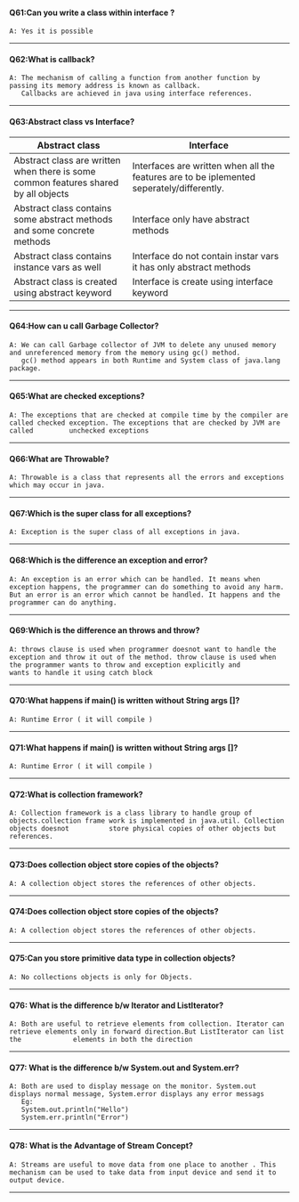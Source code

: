 
#### Q61:Can you write a class within interface ?
    A: Yes it is possible
---

#### Q62:What is callback?
    A: The mechanism of calling a function from another function by passing its memory address is known as callback.
       Callbacks are achieved in java using interface references.
---

#### Q63:Abstract class vs Interface?

| Abstract class  | Interface  |
| ------------- | ------------- |
| Abstract class are written when there is some common features shared by all objects  | Interfaces are written when all the features are to be iplemented seperately/differently.  |
| Abstract class contains some abstract methods and some concrete methods  | Interface only have abstract methods  |
| Abstract class contains instance vars as well | Interface do not contain instar vars it has only abstract methods |
| Abstract class is created using abstract keyword | Interface is create using interface keyword |
---

#### Q64:How can u call Garbage Collector?
    A: We can call Garbage collector of JVM to delete any unused memory and unreferenced memory from the memory using gc() method.
       gc() method appears in both Runtime and System class of java.lang package.
---

#### Q65:What are checked exceptions?
    A: The exceptions that are checked at compile time by the compiler are called checked exception. The exceptions that are checked by JVM are called         unchecked exceptions
---

#### Q66:What are Throwable?
    A: Throwable is a class that represents all the errors and exceptions which may occur in java.
---

#### Q67:Which is the super class for all exceptions?
    A: Exception is the super class of all exceptions in java.
---

#### Q68:Which is the difference an exception and error?
    A: An exception is an error which can be handled. It means when exception happens, the programmer can do something to avoid any harm. But an error is an error which cannot be handled. It happens and the programmer can do anything.
---

#### Q69:Which is the difference an throws  and throw?
    A: throws clause is used when programmer doesnot want to handle the exception and throw it out of the method. throw clause is used when the programmer wants to throw and exception explicitly and        wants to handle it using catch block
---

#### Q70:What happens if main() is written without String args []?
    A: Runtime Error ( it will compile )
---
 
#### Q71:What happens if main() is written without String args []?
    A: Runtime Error ( it will compile )
---
 
#### Q72:What is collection framework?
    A: Collection framework is a class library to handle group of objects.collection frame work is implemented in java.util. Collection objects doesnot          store physical copies of other objects but references.
---
 
#### Q73:Does collection object store copies of the objects?
    A: A collection object stores the references of other objects.
---
 
#### Q74:Does collection object store copies of the objects?
    A: A collection object stores the references of other objects.
---
 
#### Q75:Can you store primitive data type in collection objects?
    A: No collections objects is only for Objects.
---
 
#### Q76: What is the difference b/w Iterator and ListIterator?
    A: Both are useful to retrieve elements from collection. Iterator can retrieve elements only in forward direction.But ListIterator can list the             elements in both the direction
---
 
#### Q77: What is the difference b/w System.out and System.err?
    A: Both are used to display message on the monitor. System.out displays normal message, System.error displays any error messags 
       Eg: 
       System.out.println("Hello")
       System.err.println("Error")
---

 
#### Q78: What is the Advantage of Stream Concept?
    A: Streams are useful to move data from one place to another . This mechanism can be used to take data from input device and send it to output device.
---
